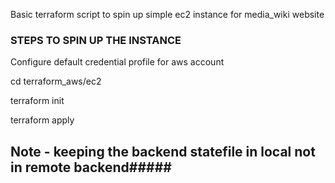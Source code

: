 Basic terraform script to spin up simple ec2 instance for media_wiki website
### STEPS TO SPIN UP THE INSTANCE ###
Configure default credential profile for aws account 

cd terraform_aws/ec2

terraform init 

terraform apply 

## Note - keeping the backend statefile in local not in remote backend#####
